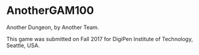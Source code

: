 # AnotherGAM100
Another Dungeon, by Another Team.

This game was submitted on Fall 2017 for DigiPen Institute of Technology, Seattle, USA.
